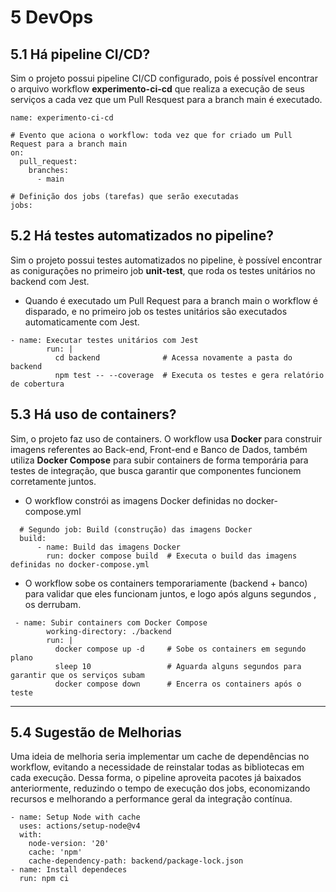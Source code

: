 # 5 DevOps

## 5.1 Há pipeline CI/CD?
Sim o projeto possui pipeline CI/CD configurado, pois é possível encontrar o arquivo workflow **experimento-ci-cd** que realiza a execução de seus serviços a cada vez que um Pull Resquest para a branch main é executado. 
 
```
name: experimento-ci-cd

# Evento que aciona o workflow: toda vez que for criado um Pull Request para a branch main
on:
  pull_request:
    branches:
      - main

# Definição dos jobs (tarefas) que serão executadas
jobs:
```

## 5.2 Há testes automatizados no pipeline?
Sim o projeto possui testes automatizados no pipeline, è possível encontrar as conigurações no primeiro job **unit-test**, que roda os testes unitários no backend com Jest. 

- Quando é executado um Pull Request para a branch main o workflow é disparado, e no primeiro job os testes unitários são executados automaticamente com Jest.

```
- name: Executar testes unitários com Jest
        run: |
          cd backend              # Acessa novamente a pasta do backend
          npm test -- --coverage  # Executa os testes e gera relatório de cobertura
```

## 5.3 Há uso de containers?
Sim, o projeto faz uso de containers. O workflow usa **Docker** para construir imagens referentes ao Back-end, Front-end e Banco de Dados, também utiliza **Docker Compose** para subir containers de forma temporária para testes de integração, que busca garantir que componentes funcionem corretamente juntos.

- O workflow constrói as imagens Docker definidas no docker-compose.yml
```
  # Segundo job: Build (construção) das imagens Docker
  build:
      - name: Build das imagens Docker
        run: docker compose build  # Executa o build das imagens definidas no docker-compose.yml
```

-  O workflow sobe os containers temporariamente (backend + banco) para validar que eles funcionam juntos, e logo após alguns segundos , os derrubam.

```
 - name: Subir containers com Docker Compose
        working-directory: ./backend
        run: |
          docker compose up -d     # Sobe os containers em segundo plano
          sleep 10                 # Aguarda alguns segundos para garantir que os serviços subam
          docker compose down      # Encerra os containers após o teste
```

---

## 5.4 Sugestão de Melhorias
Uma ideia de melhoria seria implementar um cache de dependências no workflow, evitando a necessidade de reinstalar todas as bibliotecas em cada execução. Dessa forma, o pipeline aproveita pacotes já baixados anteriormente, reduzindo o tempo de execução dos jobs, economizando recursos e melhorando a performance geral da integração contínua.

```
- name: Setup Node with cache
  uses: actions/setup-node@v4
  with:
    node-version: '20'
    cache: 'npm'
    cache-dependency-path: backend/package-lock.json
- name: Install dependeces
  run: npm ci

```